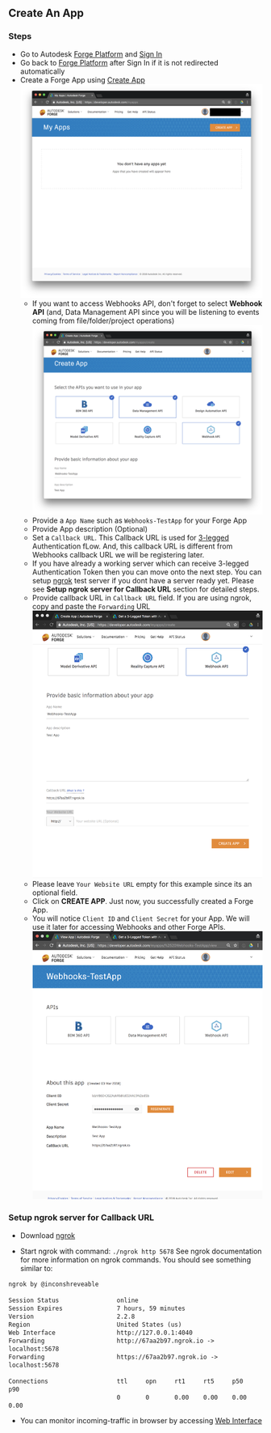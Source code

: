 ## Create An App

### Steps

* Go to Autodesk [Forge Platform](https://developer.autodesk.com/) and [Sign In](https://accounts.autodesk.com/Authentication/LogOn)
* Go back to [Forge Platform](https://developer.autodesk.com/) after Sign In if it is not redirected automatically
* Create a Forge App using [Create App](https://developer.autodesk.com/myapps)
![Create App 1](../image/1.png)
  * If you want to access Webhooks API, don't forget to select **Webhook API** (and, Data Management API since you will be listening to events coming from file/folder/project operations)
![Create App 2](../image/2.png)
  * Provide a `App Name` such as `Webhooks-TestApp` for your Forge App
  * Provide App description (Optional)
  * Set a `Callback URL`. This Callback URL is used for [3-legged](https://developer.autodesk.com/en/docs/oauth/v2/tutorials/get-3-legged-token/) Authentication fLow. And, this callback URL is different from Webhooks callback URL we will be registering later.
  * If you have already a working server which can receive 3-legged Authentication Token then you can move onto the next step. You can setup  [ngrok](https://ngrok.com) test server if you dont have a server ready yet. Please see **Setup ngrok server for Callback URL** section for detailed steps.
  * Provide callback URL in `Callback URL` field. If you are using ngrok, copy and paste the `Forwarding` URL
![Create App 3](../image/3.png)
  * Please leave `Your Website URL` empty for this example since its an optional field.
  * Click on **CREATE APP**. Just now, you successfully created a Forge App.
  * You will notice `Client ID` and `Client Secret` for your App. We will use it later for accessing Webhooks and other Forge APIs.
![Create App 4](../image/4.png)   


### Setup ngrok server for Callback URL

* Download [ngrok](https://ngrok.com/download)

* Start ngrok with command: `./ngrok http 5678` See ngrok documentation for more information on ngrok commands. You should see something similar to:


```
ngrok by @inconshreveable                                    

Session Status                online                                          
Session Expires               7 hours, 59 minutes                             
Version                       2.2.8                                           
Region                        United States (us)                              
Web Interface                 http://127.0.0.1:4040                           
Forwarding                    http://67aa2b97.ngrok.io -> localhost:5678      
Forwarding                    https://67aa2b97.ngrok.io -> localhost:5678     

Connections                   ttl     opn     rt1     rt5     p50     p90     
                              0       0       0.00    0.00    0.00    0.00
```

* You can monitor incoming-traffic in browser by accessing [Web Interface](http://127.0.0.1:4040)
